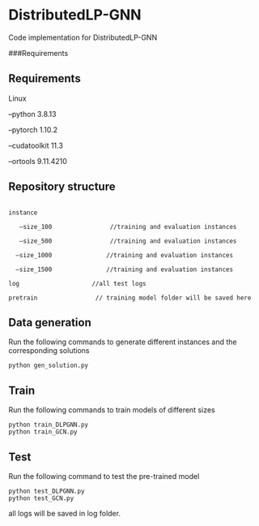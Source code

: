 # DistributedLP-GNN
Code implementation for DistributedLP-GNN

###Requirements

## Requirements

Linux

–python 3.8.13

–pytorch 1.10.2

–cudatoolkit 11.3

–ortools  9.11.4210


## Repository structure


```

instance

​	–size_100                //training and evaluation instances

​	–size_500                //training and evaluation instances

  –size_1000               //training and evaluation instances

  –size_1500               //training and evaluation instances 

log                    //all test logs

pretrain                // training model folder will be saved here
```
## Data generation
Run the following commands to generate different instances and the corresponding solutions

```
python gen_solution.py
```

## Train 

Run the following commands to train models of different sizes
```
python train_DLPGNN.py
python train_GCN.py
```

## Test

Run the following command to test the pre-trained model

```
python test_DLPGNN.py
python test_GCN.py
```
all logs will be saved in log folder.

